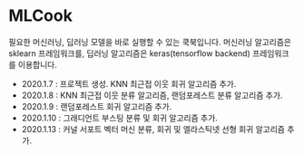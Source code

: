 MLCook
======

필요한 머신러닝, 딥러닝 모델을 바로 실행할 수 있는 쿡북입니다.
머신러닝 알고리즘은 sklearn 프레임워크를, 딥러닝 알고리즘은 keras(tensorflow backend) 프레임워크를 이용합니다.

* 2020.1.7 : 프로젝트 생성. KNN 최근접 이웃 회귀 알고리즘 추가.
* 2020.1.8 : KNN 최근접 이웃 분류 알고리즘, 랜덤포레스트 분류 알고리즘 추가.
* 2020.1.9 : 랜덤포레스트 회귀 알고리즘 추가.
* 2020.1.10 : 그래디언트 부스팅 분류 및 회귀 알고리즘 추가.
* 2020.1.13 : 커널 서포트 벡터 머신 분류, 회귀 및 엘라스틱넷 선형 회귀 알고리즘 추가.